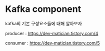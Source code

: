 # Kafka component

kafka의 기본 구성요소들에 대해 알아보자

producer : https://dev-matician.tistory.com/4

consumer : https://dev-matician.tistory.com/5
